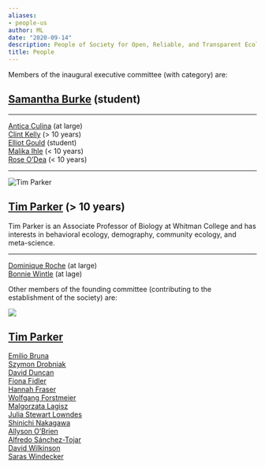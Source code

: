 ```yaml
---
aliases:
- people-us
author: ML
date: "2020-09-14"
description: People of Society for Open, Reliable, and Transparent Ecology and Evolutionary biology (SORTEE)
title: People
---
```






Members of the inaugural executive committee (with category) are:

## [Samantha Burke](http://www.i-deel.org/samantha-burke.html) (student)   


---

[Antica Culina](https://nioo.knaw.nl/en/employees/antica-culina) (at large)   
[Clint Kelly](https://kellylab.weebly.com/) (> 10 years)   
[Elliot Gould](https://orcid.org/0000-0002-6585-538X) (student)   
[Malika Ihle](https://malikaihle.wordpress.com/) (< 10 years)   
[Rose O’Dea](https://www.roseodea.com/) (< 10 years)   

---

![Tim Parker](TimParker.png)

##  [Tim Parker](http://people.whitman.edu/~parkerth/) (> 10 years)     

Tim Parker is an Associate Professor of Biology at Whitman College and has interests in behavioral ecology, demography, community ecology, and meta-science.   

---


[Dominique Roche](https://dominiqueroche.weebly.com/) (at large)   
[Bonnie Wintle](https://bonnieresearch.wordpress.com/about/) (at lage)   
    
   
Other members of the founding committee (contributing to the establishment of the society) are:
   
![](Williams_logo.jpeg)
## [Tim Parker](http://people.whitman.edu/~parkerth/)   

[Emilio Bruna](http://brunalab.org/emilio-m-bruna/)   
[Szymon Drobniak](https://szymekdrobniak.wordpress.com/)   
[David Duncan](https://www.nespthreatenedspecies.edu.au/people/david-duncan)   
[Fiona Fidler](https://fionaresearch.wordpress.com/about/)   
[Hannah Fraser](https://hsfraser.wordpress.com/)   
[Wolfgang Forstmeier](https://www.orn.mpg.de/person/26271/660919)   
[Malgorzata Lagisz](https://mlagisz.weebly.com/)   
[Julia Stewart Lowndes](https://jules32.github.io/)   
[Shinichi Nakagawa](http://www.i-deel.org/shinichi-nakagawa.html)   
[Allyson O’Brien](https://allysonobrien.com/home/)   
[Alfredo Sánchez-Tojar](https://www.uni-bielefeld.de/(en)/biologie/Evolutionsbiologie/mitarbeiter/tojar.html)   
[David Wilkinson](https://scholar.google.com/citations?user=RMGqZu0AAAAJ&hl=en)   
[Saras Windecker](https://www.smwindecker.com/)   

